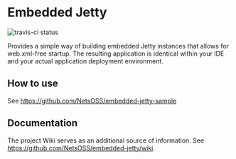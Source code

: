 Embedded Jetty
==============
![travis-ci status](https://travis-ci.org/NetsOSS/embedded-jetty.svg?branch=master)

Provides a simple way of building embedded Jetty instances that allows for web.xml-free startup. The resulting application is identical within your IDE and your actual application deployment environment.

How to use
----------

See https://github.com/NetsOSS/embedded-jetty-sample


Documentation
-------------

The project Wiki serves as an additional source of information. See https://github.com/NetsOSS/embedded-jetty/wiki.

